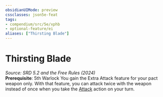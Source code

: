 ```yaml
---
obsidianUIMode: preview
cssclasses: json5e-feat
tags:
- compendium/src/5e/xphb
- optional-feature/ei
aliases: ["Thirsting Blade"]
---
```

# Thirsting Blade
*Source: SRD 5.2 and the Free Rules (2024)*  
**Prerequisite**: 5th Warlock
You gain the Extra Attack feature for your pact weapon only. With that feature, you can attack twice with the weapon instead of once when you take the [Attack](actions.md#Attack) action on your turn.